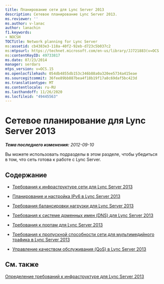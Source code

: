 ```yaml
---
title: Планирование сети для Lync Server 2013
description: Сетевое планирование Lync Server 2013.
ms.reviewer: ''
ms.author: v-lanac
author: lanachin
f1.keywords:
- NOCSH
TOCTitle: Network planning for Lync Server
ms:assetid: cb4383e3-118a-40f2-92eb-d723c5b037c2
ms:mtpsurl: https://technet.microsoft.com/en-us/library/JJ721883(v=OCS.15)
ms:contentKeyID: 49733817
ms.date: 07/23/2014
manager: serdars
mtps_version: v=OCS.15
ms.openlocfilehash: 054db4855db153c346b88a0a320ee5734a415eae
ms.sourcegitcommit: 36fee89bb887bea4f18b19f17a8c69daf5bc423d
ms.translationtype: MT
ms.contentlocale: ru-RU
ms.lasthandoff: 11/26/2020
ms.locfileid: "49445563"
---
```

# <a name="network-planning-for-lync-server-2013"></a>Сетевое планирование для Lync Server 2013

<div data-xmlns="http://www.w3.org/1999/xhtml">

<div class="topic" data-xmlns="http://www.w3.org/1999/xhtml" data-msxsl="urn:schemas-microsoft-com:xslt" data-cs="https://msdn.microsoft.com/">

<div data-asp="https://msdn2.microsoft.com/asp">



</div>

<div id="mainSection">

<div id="mainBody">

<span> </span>

_**Тема последнего изменения:** 2012-09-10_

Вы можете использовать подразделы в этом разделе, чтобы убедиться в том, что сеть готова к работе с Lync Server.

<div>

## <a name="in-this-section"></a>Содержание

  - [Требования к инфраструктуре сети для Lync Server 2013](lync-server-2013-network-infrastructure-requirements.md)

  - [Планирование и настройка IPv6 в Lync Server 2013](lync-server-2013-planning-for-and-configuring-ipv6.md)

  - [Требования балансировки нагрузки для Lync Server 2013](lync-server-2013-load-balancing-requirements.md)

  - [Требования к системе доменных имен (DNS) для Lync Server 2013](lync-server-2013-domain-name-system-dns-requirements.md)

  - [Требования к портам для Lync Server 2013](lync-server-2013-port-requirements.md)

  - [Требования к пропускной способности сети для мультимедийного трафика в Lync Server 2013](lync-server-2013-network-bandwidth-requirements-for-media-traffic.md)

  - [Управление качеством обслуживания (QoS) в Lync Server 2013](lync-server-2013-managing-quality-of-service-qos.md)

</div>

<div>

## <a name="see-also"></a>См. также


[Определение требований к инфраструктуре для Lync Server 2013](lync-server-2013-determining-your-infrastructure-requirements.md)  
  

</div>

</div>

<span> </span>

</div>

</div>

</div>

